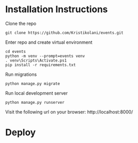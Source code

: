 Installation Instructions
=========================

Clone the repo

```
git clone https://github.com/Kristikolani/events.git
```

Enter repo and create virtual environment

```
cd events
python -m venv --prompt=events venv
. venv\Scripts\Activate.ps1
pip install -r requirements.txt
```

Run migrations

```
python manage.py migrate 
```

Run local development server

```
python manage.py runserver
```

Visit the following url on your browser: http://localhost:8000/

Deploy
======

